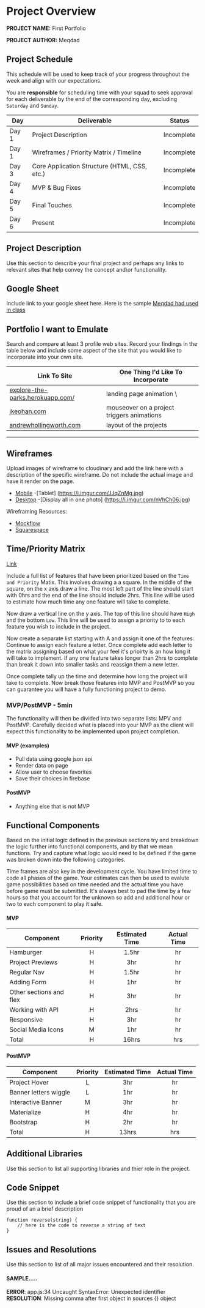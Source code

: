 # Project Overview

**PROJECT NAME:** First Portfolio 

**PROJECT AUTHOR:** Meqdad

## Project Schedule

This schedule will be used to keep track of your progress throughout the week and align with our expectations.  

You are **responsible** for scheduling time with your squad to seek approval for each deliverable by the end of the corresponding day, excluding `Saturday` and `Sunday`.

|  Day | Deliverable | Status
|---|---| ---|
|Day 1| Project Description | Incomplete
|Day 1| Wireframes / Priority Matrix / Timeline | Incomplete
|Day 3| Core Application Structure (HTML, CSS, etc.) | Incomplete
|Day 4| MVP & Bug Fixes | Incomplete
|Day 5| Final Touches | Incomplete
|Day 6| Present | Incomplete


## Project Description

Use this section to describe your final project and perhaps any links to relevant sites that help convey the concept and\or functionality.

## Google Sheet

Include link to your google sheet here.  Here is the sample [Meqdad had used in class](https://docs.google.com/spreadsheets/d/1GyHbgg5o-SfAhaJ3javxxubLgRTkHkC3DgCKtnO8JFk/edit#gid=0)

## Portfolio I want to Emulate

Search and compare at least 3 profile web sites.  Record your findings in the table below and include some aspect of the site that you would like to incorporate into your own site.

Link To Site  | One Thing I'd Like To Incorporate | 
| ------------- | ------------- |
| [explore-the-parks.herokuapp.com/](https://explore-the-parks.herokuapp.com/)| landing page animation \
|[jkeohan.com](http://jkeohan.com/) | mouseover on a project triggers animations |
| [andrewhollingworth.com](http://andrewhollingworth.com/) |  layout of the projects

---

## Wireframes

Upload images of wireframe to cloudinary and add the link here with a description of the specific wireframe. Do not include the actual image and have it render on the page.  

- [Mobile](https://i.imgur.com/QPql3xB.jpg)
-[Tablet] (https://i.imgur.com/JJqZnMg.jpg)
- [Desktop](https://i.imgur.com/Gikk0BX.jpg)
-[Display all in one photo] (https://i.imgur.com/nVhCh06.jpg)

Wireframing Resources:

- [Mockflow](https://mockflow.com/app/#Wireframe)
- [Squarespace](https://www.squarespace.com/templates/bailard-demo)


## Time/Priority Matrix 

[Link](https://i.imgur.com/yKRT5kD.png)

Include a full list of features that have been prioritized based on the `Time and Priority` Matix.  This involves drawing a a square.  In the middle of the square, on the x axis draw a line.  The most left part of the line should start with 0hrs and the end of the line should include 2hrs.  This line will be used to estimate how much time any one feature will take to complete. 

Now draw a vertical line on the y axis.  The top of this line should have `High` and the bottom `Low`.  This line will be used to assign a priority to to each feature you wish to include in the project.  

Now create a separate list starting with A and assign it one of the features.  Continue to assign each feature a letter.  Once complete add each letter to the matrix assigning based on what your feel it's prioirty is an how long it will take to implement. If any one feature takes longer than 2hrs to complete than break it down into smaller tasks and reassign them a new letter. 

Once complete tally up the time and determine how long the project will take to complete. Now break those features into MVP and PostMVP so you can guarantee you will have a fully functioning project to demo. 

### MVP/PostMVP - 5min

The functionality will then be divided into two separate lists: MPV and PostMVP.  Carefully decided what is placed into your MVP as the client will expect this functionality to be implemented upon project completion.  

#### MVP (examples)

- Pull data using google json api
- Render data on page 
- Allow user to choose favorites 
- Save their choices in firebase

#### PostMVP 

- Anything else that is not MVP

## Functional Components

Based on the initial logic defined in the previous sections try and breakdown the logic further into functional components, and by that we mean functions.  Try and capture what logic would need to be defined if the game was broken down into the following categories.

Time frames are also key in the development cycle.  You have limited time to code all phases of the game.  Your estimates can then be used to evalute game possibilities based on time needed and the actual time you have before game must be submitted. It's always best to pad the time by a few hours so that you account for the unknown so add and additional hour or two to each component to play it safe.

#### MVP
| Component | Priority | Estimated Time | Actual Time |
| --- | :---: |  :---: | :---: | 
| Hamburger | H | 1.5hr | hr |
| Project Previews | H | 3hr | hr |
| Regular Nav | H | 1.5hr | hr |  
| Adding Form | H | 1hr|  hr | 
| Other sections and flex| H | 3hr | hr|
| Working with API | H | 2hrs|  hr | 
| Responsive | H | 3hr | hr | hr |
| Social Media Icons | M | 1hr |  hr |
| Total | H | 16hrs| hrs |

#### PostMVP
| Component | Priority | Estimated Time | Actual Time |
| --- | :---: |  :---: | :---: | 
| Project Hover | L | 3hr | hr |
| Banner letters wiggle | L | 1hr | hr |
| Interactive Banner | M | 3hr | hr |
| Materialize | H | 4hr | hr |
| Bootstrap | H | 2hr | hr |
| Total | H | 13hrs| hrs |

## Additional Libraries
 Use this section to list all supporting libraries and thier role in the project. 

## Code Snippet

Use this section to include a brief code snippet of functionality that you are proud of an a brief description  

```
function reverse(string) {
	// here is the code to reverse a string of text
}
```

## Issues and Resolutions
 Use this section to list of all major issues encountered and their resolution.

#### SAMPLE.....
**ERROR**: app.js:34 Uncaught SyntaxError: Unexpected identifier                                
**RESOLUTION**: Missing comma after first object in sources {} object

